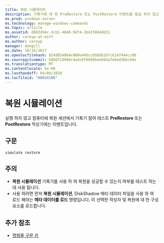 ```yaml
---
title: 복원 시뮬레이트
description: 기록기에 대 한 PreRestore 또는 PostRestore 이벤트를 발급 하지 않고 컴퓨터의 복원 세션에서 쓰기를 테스트 하는 복원 시뮬레이션에 대 한 Windows 명령 항목입니다.
ms.prod: windows-server
ms.technology: manage-windows-commands
ms.topic: article
ms.assetid: d883d94c-3cb1-4848-9d74-1b4378044b31
author: coreyp-at-msft
ms.author: coreyp
manager: dongill
ms.date: 10/16/2017
ms.openlocfilehash: 024d654864c000e44bccb9ddb167c6147444cc00
ms.sourcegitcommit: b00d7c8968c4adc8f699dbee694afe6ed36bc9de
ms.translationtype: MT
ms.contentlocale: ko-KR
ms.lasthandoff: 04/08/2020
ms.locfileid: "80834106"
---
```

# <a name="simulate-restore"></a>복원 시뮬레이션

실행 하지 않고 컴퓨터에 복원 세션에서 기록기 참여 테스트 **PreRestore** 또는 **PostRestore** 작성기에는 이벤트입니다.

## <a name="syntax"></a>구문

```
simulate restore
```

## <a name="remarks"></a>주의

-   **복원 시뮬레이션** 기록기를 사용 하 여 복원을 성공할 수 있는지 여부를 테스트 하는 데 사용 됩니다.
-   사용 하려면 먼저 **복원 시뮬레이션**, DiskShadow 메타 데이터 파일을 사용 하 여 로드 해야는 **메타 데이터를 로드** 명령입니다. 이 선택한 작성자 및 복원에 대 한 구성 요소를 로드합니다.

## <a name="additional-references"></a>추가 참조

- [명령줄 구문 키](command-line-syntax-key.md)